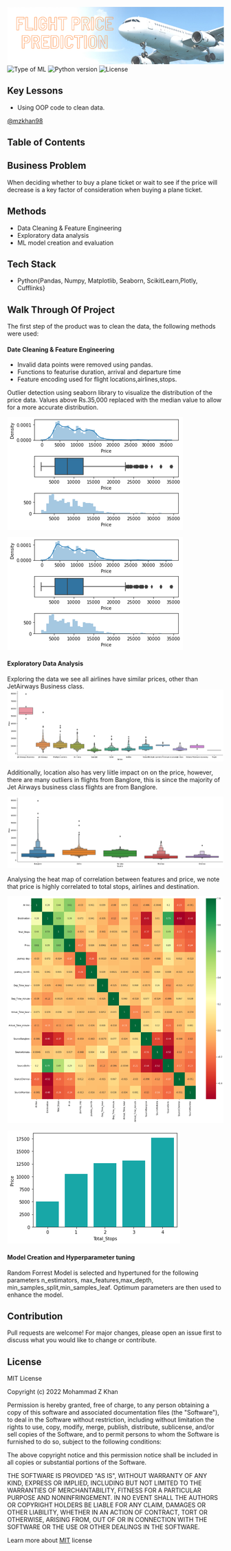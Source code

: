 ![banner](Assets/banner.png)
![Type of ML](https://img.shields.io/badge/Type%20of%20ML-Random%20Forrest-orange)
![Python version](https://img.shields.io/badge/Python%20version-3.10%2B-lightgrey)
![License](https://img.shields.io/badge/License-MIT-green)

## Key Lessons
- Using OOP code to clean data. 

[@mzkhan98](https://github.com/mzkhan98)

## Table of Contents

## Business Problem 
When deciding whether to buy a plane ticket or wait to see if the price will decrease is a key factor of consideration when buying a plane ticket. 

## Methods
- Data Cleaning & Feature Engineering 
- Exploratory data analysis
- ML model creation and evaluation

## Tech Stack
- Python{Pandas, Numpy, Matplotlib, Seaborn, ScikitLearn,Plotly, Cufflinks}

## Walk Through Of Project
The first step of the product was to clean the data, the following methods were used:
#### Date Cleaning & Feature Engineering
- Invalid data points were removed using pandas. 
- Functions to featurise duration, arrival and departure time
- Feature encoding used for flight locations,airlines,stops.

Outlier detection using seaborn library to visualize the distribution of the price data. Values above Rs.35,000 replaced with the median value to allow for a more accurate distribution.

![Price Distribution Before](Assets/output1.png)


![Price Distribution After ](Assets/output2.png)


#### Exploratory Data Analysis 
Exploring the data we see all airlines have similar prices, other than JetAirways Business class.
![Price vs Airlines](Assets/Pricevsairlines.png)

Additionally, location also has very liitle impact on on the price, however, there are many outliers in flights from Banglore, this is since the majority of Jet Airways business class flights are from Banglore.


![Price vs Location](Assets/pricevsloc.png)

Analysing the heat map of correlation between features and price, we note that price is highly correlated to total stops, airlines and destination. 

![Heat Map](Assets/heatmap.png)

![Price vs Stops](Assets/pricevsstops.png)

#### Model Creation and Hyperparameter tuning 
Random Forrest Model is selected and hypertuned for the following parameters n_estimators, max_features,max_depth,  min_samples_split,min_samples_leaf. Optimum parameters are then used to enhance the model. 

## Contribution

Pull requests are welcome! For major changes, please open an issue first to discuss what you would like to change or contribute.

## License

MIT License

Copyright (c) 2022 Mohammad Z Khan

Permission is hereby granted, free of charge, to any person obtaining a copy
of this software and associated documentation files (the "Software"), to deal
in the Software without restriction, including without limitation the rights
to use, copy, modify, merge, publish, distribute, sublicense, and/or sell
copies of the Software, and to permit persons to whom the Software is
furnished to do so, subject to the following conditions:

The above copyright notice and this permission notice shall be included in all
copies or substantial portions of the Software.

THE SOFTWARE IS PROVIDED "AS IS", WITHOUT WARRANTY OF ANY KIND, EXPRESS OR
IMPLIED, INCLUDING BUT NOT LIMITED TO THE WARRANTIES OF MERCHANTABILITY,
FITNESS FOR A PARTICULAR PURPOSE AND NONINFRINGEMENT. IN NO EVENT SHALL THE
AUTHORS OR COPYRIGHT HOLDERS BE LIABLE FOR ANY CLAIM, DAMAGES OR OTHER
LIABILITY, WHETHER IN AN ACTION OF CONTRACT, TORT OR OTHERWISE, ARISING FROM,
OUT OF OR IN CONNECTION WITH THE SOFTWARE OR THE USE OR OTHER DEALINGS IN THE
SOFTWARE.

Learn more about [MIT](https://choosealicense.com/licenses/mit/) license
